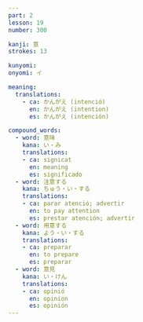 ```yaml
---
part: 2
lesson: 19
number: 300

kanji: 意
strokes: 13

kunyomi:
onyomi: イ

meaning:
  translations:
    - ca: かんがえ (intenció)
      en: かんがえ (intention)
      es: かんがえ (intención)

compound_words:
  - word: 意味
    kana: い・み
    translations:
    - ca: signicat
      en: meaning
      es: significado
  - word: 注意する
    kana: ちゅう・い・する
    translations:
    - ca: parar atenció; advertir
      en: to pay attention
      es: prestar atención; advertir
  - word: 用意する
    kana: よう・い・する
    translations:
    - ca: preparar
      en: to prepare
      es: preparar
  - word: 意見
    kana: い・けん
    translations:
    - ca: opinió
      en: opinion
      es: opinión
---
```

